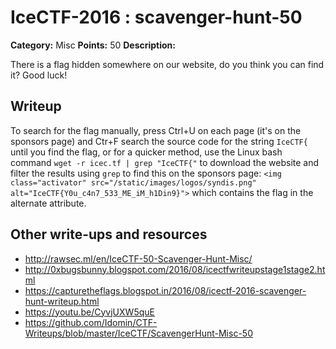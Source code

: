 # IceCTF-2016 : scavenger-hunt-50

**Category:** Misc
**Points:** 50
**Description:**

There is a flag hidden somewhere on our website, do you think you can find it? Good luck!

## Writeup

To search for the flag manually, press Ctrl+U on each page (it's on the sponsors page) and Ctr+F search the source code for the string `IceCTF{` until you find the flag, or for a quicker method, use the Linux bash command `wget -r icec.tf | grep "IceCTF{"` to download the website and filter the results using `grep` to find this on the sponsors page: `<img class="activator" src="/static/images/logos/syndis.png" alt="IceCTF{Y0u_c4n7_533_ME_iM_h1Din9}">` which contains the flag in the alternate attribute.

## Other write-ups and resources

* http://rawsec.ml/en/IceCTF-50-Scavenger-Hunt-Misc/
* http://0xbugsbunny.blogspot.com/2016/08/icectfwriteupstage1stage2.html
* https://capturetheflags.blogspot.in/2016/08/icectf-2016-scavenger-hunt-writeup.html
* https://youtu.be/CyvjUXW5quE
* https://github.com/Idomin/CTF-Writeups/blob/master/IceCTF/ScavengerHunt-Misc-50
